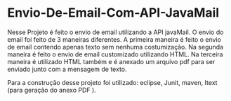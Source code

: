 # Envio-De-Email-Com-API-JavaMail

Nesse Projeto é feito o envio de email utilizando a API javaMail. O envio do email foi feito de 3 maneiras diferentes. 
A primeira maneira é feito o envio de email contendo apenas texto sem nenhuma costumização.
Na segunda maneira é feito o envio de email customizado utilizando HTML.
Na terceira maneira é utilizado HTML também e é anexado um arquivo pdf para ser enviado junto com a mensagem de texto.

Para a construção desse projeto foi utilizado: eclipse, Junit, maven, Itext (para geração do anexo PDF ).
